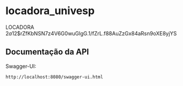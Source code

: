 # locadora_univesp
LOCADORA
$2a$12$rZfKbNSN7z4V6G0wuGlgG.1/fZrL.f88AuZzGx84aRsn9oXE8yjYS

## Documentação da API

Swagger-UI:
```
http://localhost:8080/swagger-ui.html